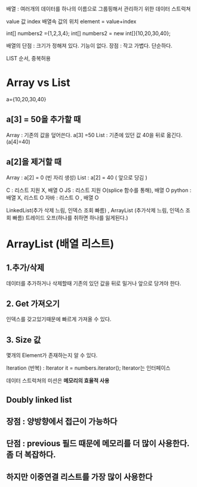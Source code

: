 배열 : 여러개의 데이터를 하나의 이름으로 그룹핑해서 관리하기 위한 데이터 스트럭쳐

value 값
index 배열속 값의 위치
element = value+index

int[] numbers2 ={1,2,3,4};
int[] numbers2 = new int[]{10,20,30,40};

배열의 단점 : 크기가 정해져 있다. 기능이 없다.
장점 : 작고 가볍다. 단순하다.

LIST 순서, 중복허용

# Array vs List
a={10,20,30,40}
## a[3] = 50을 추가할 때
Array : 기존의 값을 덮어쓴다. a[3] =50
List : 기존에 있던 값 40을 뒤로 옮긴다. (a[4]=40)
## a[2]을 제거할 때
Array : a[2] = 0 (빈 자리 생성)
List : a[2] = 40 ( 앞으로 당김 )

C : 리스트 지원 X, 배열 O
JS : 리스트 지원 O(splice 함수를 통해), 배열 O
python : 배열 X, 리스트 O
자바 : 리스트 O , 배열 O


LinkedList(추가 삭제 느림, 인덱스 조회 빠름) , ArrayList (추가삭제 느림, 인덱스 조회 빠름) 트레이드 오프(하나를 취하면 하나를 잃게된다.)


# ArrayList (배열 리스트)
## 1.추가/삭제
데이터를 추가하거나 삭제할때 기존의 있던 값을 뒤로 밀거나 앞으로 당겨야 한다.
## 2. Get 가져오기
인덱스를 갖고있기때문에 빠르게 가져올 수 있다.
## 3. Size 값
몇개의 Element가 존재하는지 알 수 있다.

Iteration (반복) : Iterator it = numbers.iterator(); Iterator는 인터페이스


데이터 스트럭쳐의 미션은 **메모리의 효율적 사용**


## Doubly linked list
## 장점 : 양방향에서 접근이 가능하다
## 단점 : previous 필드 때문에 메모리를 더 많이 사용한다. 좀 더 복잡하다.
## 하지만 이중연결 리스트를 가장 많이 사용한다

